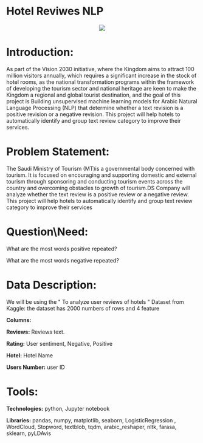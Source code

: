 # Hotel Reviwes NLP




<center><img align="center" src="IMDb.jpg"></center>

# Introduction: 

As part of the Vision 2030 initiative, where the Kingdom aims to attract 100 million visitors annually, which requires a significant increase in the stock of hotel rooms, as the national transformation programs within the framework of developing the tourism sector and national heritage are keen to make the Kingdom a regional and global tourist destination, and the goal of this project is Building unsupervised machine learning models for Arabic Natural Language Processing (NLP) that determine whether a text revision is a positive revision or a negative revision. This project will help hotels to automatically identify and group text review category to improve their services. 

 

# Problem Statement: 

The Saudi Ministry of Tourism (MT)is a governmental body concerned with tourism. It is focused on encouraging and supporting domestic and external tourism through sponsoring and conducting tourism events across the country and overcoming obstacles to growth of tourism.DS Company will analyze whether the text review is a positive review or a negative review. This project will help hotels to automatically identify and group text review category to improve their services 

# Question\Need: 

What are the most words positive repeated? 

What are the most words negative repeated? 

# Data Description: 

We will be using the " To analyze user reviews of hotels " Dataset from Kaggle: the dataset has 2000 numbers of rows and 4 feature 

**Columns:** 

**Reviews:** Reviews text. 

**Rating:** User sentiment, Negative, Positive 

**Hotel:** Hotel Name  

**Users Number:** user ID 

# Tools: 

**Technologies:** python, Jupyter notebook 

**Libraries:** pandas, numpy, matplotlib, seaborn, LogisticRegression , WordCloud, Stopword, textblob, tqdm, arabic_reshaper, nltk, farasa, sklearn, pyLDAvis 
